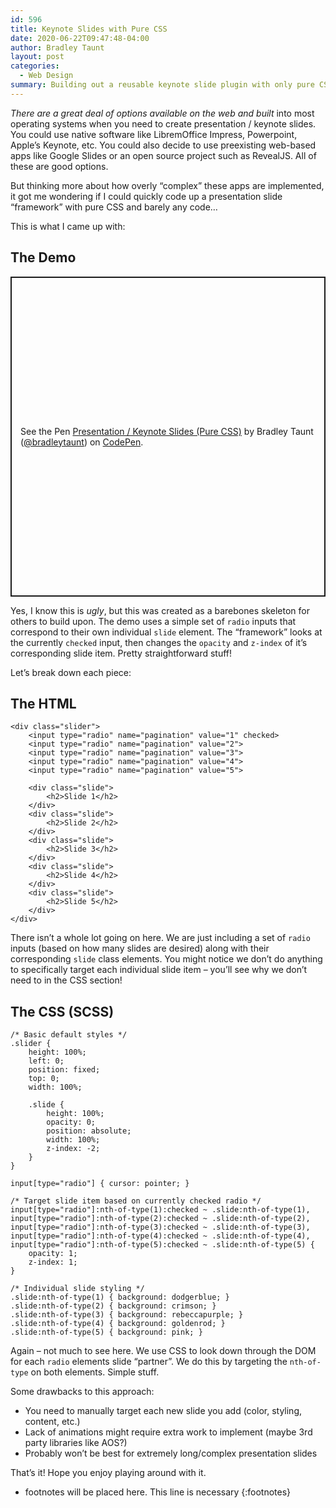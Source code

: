 ```yaml
---
id: 596
title: Keynote Slides with Pure CSS
date: 2020-06-22T09:47:48-04:00
author: Bradley Taunt
layout: post
categories:
  - Web Design
summary: Building out a reusable keynote slide plugin with only pure CSS
---
```


*There are a great deal of options available on the web and built* into most operating systems when you need to create presentation / keynote slides. You could use native software like LibremOffice Impress, Powerpoint, Apple&#8217;s Keynote, etc. You could also decide to use preexisting web-based apps like Google Slides or an open source project such as RevealJS. All of these are good options.

But thinking more about how overly &#8220;complex&#8221; these apps are implemented, it got me wondering if I could quickly code up a presentation slide &#8220;framework&#8221; with pure CSS and barely any code&#8230;

This is what I came up with:

## The Demo

<p class="codepen" data-height="512" data-theme-id="dark" data-default-tab="result" data-user="bradleytaunt" data-slug-hash="jOWBJZb" style="height: 512px; box-sizing: border-box; display: flex; align-items: center; justify-content: center; border: 2px solid; margin: 1em 0; padding: 1em;" data-pen-title="Presentation / Keynote Slides (Pure CSS)">
  <span>See the Pen <a href="https://codepen.io/bradleytaunt/pen/jOWBJZb">
  Presentation / Keynote Slides (Pure CSS)</a> by Bradley Taunt (<a href="https://codepen.io/bradleytaunt">@bradleytaunt</a>)
  on <a href="https://codepen.io">CodePen</a>.</span>
</p>
<script async src="https://static.codepen.io/assets/embed/ei.js"></script>

Yes, I know this is _ugly_, but this was created as a barebones skeleton for others to build upon. The demo uses a simple set of `radio` inputs that correspond to their own individual `slide` element. The &#8220;framework&#8221; looks at the currently `checked` input, then changes the `opacity` and `z-index` of it&#8217;s corresponding slide item. Pretty straightforward stuff!

Let&#8217;s break down each piece:

## The HTML

```
<div class="slider">
    <input type="radio" name="pagination" value="1" checked>
    <input type="radio" name="pagination" value="2">
    <input type="radio" name="pagination" value="3">
    <input type="radio" name="pagination" value="4">
    <input type="radio" name="pagination" value="5">

    <div class="slide">
        <h2>Slide 1</h2>
    </div>
    <div class="slide">
        <h2>Slide 2</h2>
    </div>
    <div class="slide">
        <h2>Slide 3</h2>
    </div>
    <div class="slide">
        <h2>Slide 4</h2>
    </div>
    <div class="slide">
        <h2>Slide 5</h2>
    </div>
</div>
```

There isn&#8217;t a whole lot going on here. We are just including a set of `radio` inputs (based on how many slides are desired) along with their corresponding `slide` class elements. You might notice we don&#8217;t do anything to specifically target each individual slide item &#8211; you&#8217;ll see why we don&#8217;t need to in the CSS section!

## The CSS (SCSS)

```
/* Basic default styles */
.slider {
    height: 100%;
    left: 0;
    position: fixed;
    top: 0;
    width: 100%;

    .slide {
        height: 100%;
        opacity: 0;
        position: absolute;
        width: 100%;
        z-index: -2;
    }
}

input[type="radio"] { cursor: pointer; }

/* Target slide item based on currently checked radio */
input[type="radio"]:nth-of-type(1):checked ~ .slide:nth-of-type(1),
input[type="radio"]:nth-of-type(2):checked ~ .slide:nth-of-type(2),
input[type="radio"]:nth-of-type(3):checked ~ .slide:nth-of-type(3),
input[type="radio"]:nth-of-type(4):checked ~ .slide:nth-of-type(4),
input[type="radio"]:nth-of-type(5):checked ~ .slide:nth-of-type(5) {
    opacity: 1;
    z-index: 1;
}

/* Individual slide styling */
.slide:nth-of-type(1) { background: dodgerblue; }
.slide:nth-of-type(2) { background: crimson; }
.slide:nth-of-type(3) { background: rebeccapurple; }
.slide:nth-of-type(4) { background: goldenrod; }
.slide:nth-of-type(5) { background: pink; }
```

Again &#8211; not much to see here. We use CSS to look down through the DOM for each `radio` elements slide &#8220;partner&#8221;. We do this by targeting the `nth-of-type` on both elements. Simple stuff.

Some drawbacks to this approach:

  * You need to manually target each new slide you add (color, styling, content, etc.)
  * Lack of animations might require extra work to implement (maybe 3rd party libraries like AOS?)
  * Probably won&#8217;t be best for extremely long/complex presentation slides

That&#8217;s it! Hope you enjoy playing around with it.

* footnotes will be placed here. This line is necessary
{:footnotes}